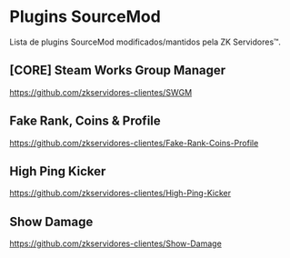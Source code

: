 # Plugins SourceMod
Lista de plugins SourceMod modificados/mantidos pela ZK Servidores™.

## [CORE] Steam Works Group Manager
https://github.com/zkservidores-clientes/SWGM

## Fake Rank, Coins & Profile
https://github.com/zkservidores-clientes/Fake-Rank-Coins-Profile

## High Ping Kicker
https://github.com/zkservidores-clientes/High-Ping-Kicker

## Show Damage
https://github.com/zkservidores-clientes/Show-Damage
